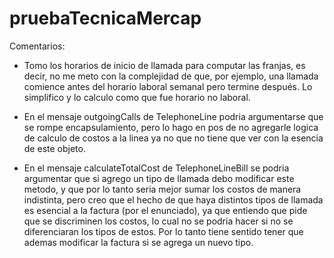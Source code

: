 # pruebaTecnicaMercap

Comentarios:

- Tomo los horarios de inicio de llamada para computar las franjas, es decir, no me meto con la complejidad de que, por ejemplo, una llamada comience antes del horario laboral semanal pero termine después. Lo simplifico y lo calculo como que fue horario no laboral.

- En el mensaje outgoingCalls de TelephoneLine podria argumentarse que se rompe encapsulamiento, pero lo hago en pos de no agregarle logica de calculo de costos a la linea ya no que no tiene que ver con la esencia de este objeto.

- En el mensaje calculateTotalCost de TelephoneLineBill se podria argumentar que si agrego un tipo de llamada debo modificar este metodo, y que por lo tanto seria mejor sumar los costos de manera indistinta, pero creo que el hecho de que haya distintos tipos de llamada es esencial a la factura (por el enunciado), ya que entiendo que pide que se discriminen los costos, lo cual no se podria hacer si no se diferenciaran los tipos de estos. Por lo tanto tiene sentido tener que ademas modificar la factura si se agrega un nuevo tipo.
